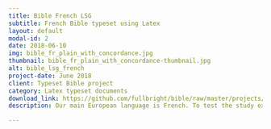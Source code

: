 ```yaml
---
title: Bible French LSG
subtitle: French Bible typeset using Latex
layout: default
modal-id: 2
date: 2018-06-10
img: bible_fr_plain_with_concordance.jpg
thumbnail: bible_fr_plain_with_concordance-thumbnail.jpg
alt: bible_lsg_french
project-date: June 2018
client: Typeset Bible project
category: Latex typeset documents
download_link: https://github.com/fullbright/bible/raw/master/projects/bible_fra/bible_fra.pdf 
description: Our main European language is French. To test the study experience, we needed a Bible in French, with the margin to see how we can study and how efficient this model is. We were amazed how much we learn.

---
```

